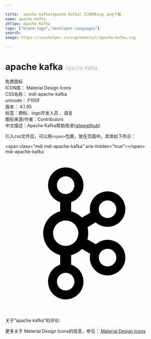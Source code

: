 ```yaml
---

title:  apache kafka(Apache Kafka) ICON转svg、png下载
name: apache-kafka
zhTips: Apache Kafka
tags: ["brand-logo","developer-languages"]
search: 
image: https://iconhelper.cn/svg/material/apache-kafka.svg

---
```


# apache kafka  <small style="font-size: 60%;font-weight: 100">Apache Kafka</small>


<div class="detail-page">
<p>
<span><span class="badge-success badge">免费图标</span> </span>
<br/>
<span>
ICON库：
<span class="badge-secondary badge">Material Design Icons</span> 
</span>
<br/>
<span>
CSS名称：
<span class="badge-secondary badge">mdi-apache-kafka</span> 
</span>
<br/>
<span>
unicode：
<span class="badge-secondary badge">F100F</span> 
<copy-btn content='F100F' btn-title=""></copy-btn>
<copy-btn :content='String.fromCodePoint(parseInt("F100F", 16))' btn-title="复制U"></copy-btn>
</span>
<br/>
<span>
版本：
<span class="badge-secondary badge">4.1.95</span> 
</span><br/><span>标签：<span class="badge-light badge"><router-link to="/tags/brand-logo.html">商标、logo</router-link></span><span class="badge-light badge"><router-link to="/tags/developer-languages.html">开发人员 、语言</router-link></span></span>
<br/>
<span>图标来源/作者：<span class="badge-light badge">Contributors</span></span> 
<br/>
<span class="zh-detail">中文描述：<span class="badge-primary badge">Apache Kafka</span><span class="help-link"><span>帮助改进</span>(<a href="https://gitee.com/liuwave/icon-helper/edit/master/json/material/apache-kafka.json" target="_blank" rel="noopener noreferrer">gitee</a><a href="https://github.com/liuwave/icon-helper/edit/master/json/material/apache-kafka.json" target="_blank" rel="noopener noreferrer">github</a></span>)</span><br/>
</p>
</div>
<div class="alert alert-dark">
  <i class="mdi mdi-apache-kafka mdi-48px"></i>
  <i class="mdi mdi-apache-kafka mdi-36px"></i>
  <i class="mdi mdi-apache-kafka mdi-24px"></i>
  <i class="mdi mdi-apache-kafka mdi-18px"></i>
</div>
<div>
  <p>引入css文件后，可以用<code>&lt;span&gt;</code>包裹，放在页面中。具体如下所示：    
  </p>
  <div class="alert alert-primary" style="font-size: 14px">
    &lt;span class="mdi mdi-apache-kafka" aria-hidden="true"&gt;&lt;/span&gt;
    <copy-btn content='<span class="mdi mdi-apache-kafka" aria-hidden="true"></span>'></copy-btn>
  </div>
  <div class="alert alert-secondary">
    <i class="mdi mdi-apache-kafka"
    style="font-size: 24px"
    aria-hidden="true"></i> mdi-apache-kafka
    <copy-btn content="mdi-apache-kafka" btn-title="复制图标名称"></copy-btn>
  </div>
</div>
<div id="svg" class="svg-wrap">
<svg xmlns="http://www.w3.org/2000/svg" viewBox="0 0 24 24"><path d="M15.54 12.97C14.86 12.97 14.24 13.22 13.76 13.64L12.47 12.89C12.56 12.6 12.6 12.29 12.6 11.97C12.6 11.65 12.56 11.34 12.5 11.05L13.73 10.32C14.21 10.76 14.85 11 15.54 11C17.03 11 18.24 9.81 18.24 8.32S17.03 5.63 15.54 5.63 12.84 6.84 12.84 8.33C12.84 8.5 12.86 8.7 12.89 8.88L11.64 9.6C11.21 9.15 10.64 8.82 10 8.65V7.26C11.09 6.91 11.88 5.89 11.88 4.69C11.88 3.2 10.67 2 9.18 2C7.69 2 6.5 3.2 6.5 4.69C6.5 5.89 7.26 6.9 8.34 7.26V8.66C6.86 9.04 5.76 10.37 5.76 11.97C5.76 13.57 6.86 14.91 8.34 15.28V16.73C7.26 17.09 6.5 18.1 6.5 19.3C6.5 20.79 7.69 22 9.18 22C10.67 22 11.88 20.79 11.88 19.3C11.88 18.1 11.09 17.08 10 16.73V15.29C10.64 15.13 11.2 14.8 11.64 14.35L12.9 15.08C12.86 15.27 12.84 15.46 12.84 15.66C12.84 17.15 14.05 18.36 15.54 18.36S18.24 17.15 18.24 15.66 17.03 12.97 15.54 12.97M15.54 7C16.28 7 16.87 7.59 16.87 8.32S16.28 9.66 15.54 9.66 14.21 9.06 14.21 8.32 14.8 7 15.54 7M7.85 4.69C7.85 3.95 8.44 3.35 9.18 3.35C9.92 3.35 10.5 3.95 10.5 4.69S9.92 6.03 9.18 6.03C8.44 6.03 7.85 5.43 7.85 4.69M10.5 19.3C10.5 20.04 9.92 20.64 9.18 20.64C8.44 20.64 7.85 20.04 7.85 19.3C7.85 18.56 8.44 17.96 9.18 17.96C9.92 17.96 10.5 18.56 10.5 19.3M9.18 13.89C8.12 13.89 7.26 13.03 7.26 11.97C7.26 10.91 8.12 10.05 9.18 10.05S11.1 10.91 11.1 11.97C11.1 13.03 10.24 13.89 9.18 13.89M15.54 17C14.8 17 14.21 16.4 14.21 15.66S14.8 14.33 15.54 14.33 16.87 14.93 16.87 15.66 16.28 17 15.54 17Z" /></svg>
</div>
<detail full-name='mdi-apache-kafka'></detail>
<div>
<p>关于“apache kafka”的评论:</p>
</div>
<Vssue title="关于“apache kafka”的评论" ></Vssue>    
<div><p>更多关于 Material Design Icons的信息，参见：<a target="_blank" href="https://iconhelper.cn/material.html"> Material Design Icons</a>
</p></div>
